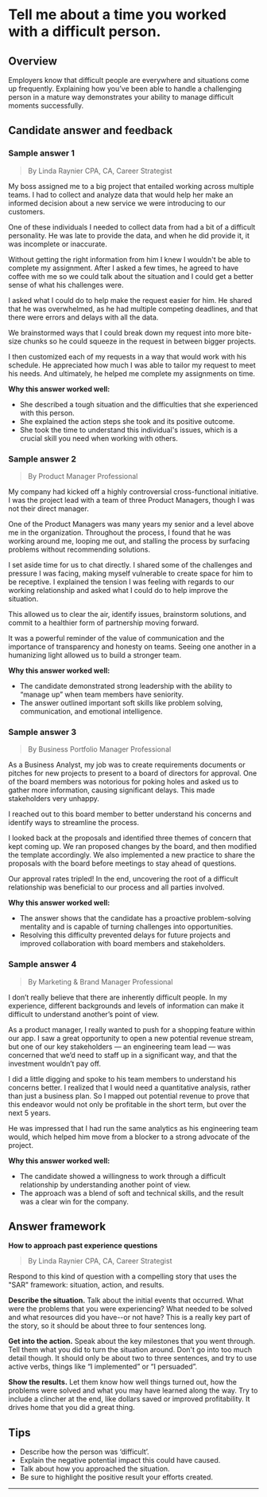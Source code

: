 # Tell me about a time you worked with a difficult person.

## Overview
Employers know that difficult people are everywhere and situations come up frequently. Explaining how you’ve been able to handle a challenging person in a mature way demonstrates your ability to manage difficult moments successfully.

## Candidate answer and feedback

### Sample answer 1
> By Linda Raynier CPA, CA, Career Strategist

My boss assigned me to a big project that entailed working across multiple teams. I had to collect and analyze data that would help her make an informed decision about a new service we were introducing to our customers.

One of these individuals I needed to collect data from had a bit of a difficult personality. He was late to provide the data, and when he did provide it, it was incomplete or inaccurate.

Without getting the right information from him I knew I wouldn't be able to complete my assignment. After I asked a few times, he agreed to have coffee with me so we could talk about the situation and I could get a better sense of what his challenges were.

I asked what I could do to help make the request easier for him. He shared that he was overwhelmed, as he had multiple competing deadlines, and that there were errors and delays with all the data.

We brainstormed ways that I could break down my request into more bite-size chunks so he could squeeze in the request in between bigger projects.

I then customized each of my requests in a way that would work with his schedule. He appreciated how much I was able to tailor my request to meet his needs. And ultimately, he helped me complete my assignments on time.

**Why this answer worked well:**

* She described a tough situation and the difficulties that she experienced with this person.
* She explained the action steps she took and its positive outcome.
* She took the time to understand this individual's issues, which is a crucial skill you need when working with others.

### Sample answer 2
> By Product Manager Professional

My company had kicked off a highly controversial cross-functional initiative. I was the project lead with a team of three Product Managers, though I was not their direct manager.

One of the Product Managers was many years my senior and a level above me in the organization. Throughout the process, I found that he was working around me, looping me out, and stalling the process by surfacing problems without recommending solutions.

I set aside time for us to chat directly. I shared some of the challenges and pressure I was facing, making myself vulnerable to create space for him to be receptive. I explained the tension I was feeling with regards to our working relationship and asked what I could do to help improve the situation.

This allowed us to clear the air, identify issues, brainstorm solutions, and commit to a healthier form of partnership moving forward.

It was a powerful reminder of the value of communication and the importance of transparency and honesty on teams. Seeing one another in a humanizing light allowed us to build a stronger team.

**Why this answer worked well:**

* The candidate demonstrated strong leadership with the ability to “manage up” when team members have seniority.
* The answer outlined important soft skills like problem solving, communication, and emotional intelligence.

### Sample answer 3
> By Business Portfolio Manager Professional

As a Business Analyst, my job was to create requirements documents or pitches for new projects to present to a board of directors for approval. One of the board members was notorious for poking holes and asked us to gather more information, causing significant delays. This made stakeholders very unhappy.

I reached out to this board member to better understand his concerns and identify ways to streamline the process.

I looked back at the proposals and identified three themes of concern that kept coming up. We ran proposed changes by the board, and then modified the template accordingly. We also implemented a new practice to share the proposals with the board before meetings to stay ahead of questions.

Our approval rates tripled! In the end, uncovering the root of a difficult relationship was beneficial to our process and all parties involved.

**Why this answer worked well:**

* The answer shows that the candidate has a proactive problem-solving mentality and is capable of turning challenges into opportunities.
* Resolving this difficulty prevented delays for future projects and improved collaboration with board members and stakeholders.

### Sample answer 4
> By Marketing & Brand Manager Professional

I don’t really believe that there are inherently difficult people. In my experience, different backgrounds and levels of information can make it difficult to understand another’s point of view.

As a product manager, I really wanted to push for a shopping feature within our app. I saw a great opportunity to open a new potential revenue stream, but one of our key stakeholders — an engineering team lead — was concerned that we’d need to staff up in a significant way, and that the investment wouldn’t pay off.

I did a little digging and spoke to his team members to understand his concerns better. I realized that I would need a quantitative analysis, rather than just a business plan. So I mapped out potential revenue to prove that this endeavor would not only be profitable in the short term, but over the next 5 years.

He was impressed that I had run the same analytics as his engineering team would, which helped him move from a blocker to a strong advocate of the project.

**Why this answer worked well:**

* The candidate showed a willingness to work through a difficult relationship by understanding another point of view.
* The approach was a blend of soft and technical skills, and the result was a clear win for the company.

## Answer framework

**How to approach past experience questions**

> By Linda Raynier CPA, CA, Career Strategist

Respond to this kind of question with a compelling story that uses the "SAR" framework: situation, action, and results.

**Describe the situation.** Talk about the initial events that occurred. What were the problems that you were experiencing? What needed to be solved and what resources did you have--or not have? This is a really key part of the story, so it should be about three to four sentences long.

**Get into the action.** Speak about the key milestones that you went through. Tell them what you did to turn the situation around. Don't go into too much detail though. It should only be about two to three sentences, and try to use active verbs, things like “I implemented” or “I persuaded”.

**Show the results.** Let them know how well things turned out, how the problems were solved and what you may have learned along the way. Try to include a clincher at the end, like dollars saved or improved profitability. It drives home that you did a great thing.

## Tips

* Describe how the person was ‘difficult’.
* Explain the negative potential impact this could have caused.
* Talk about how you approached the situation.
* Be sure to highlight the positive result your efforts created.

---